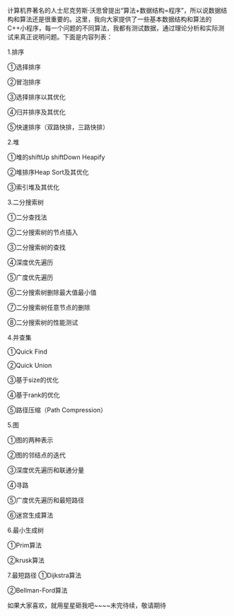 计算机界著名的人士尼克劳斯·沃思曾提出“算法+数据结构=程序”，所以说数据结构和算法还是很重要的。这里，我向大家提供了一些基本数据结构和算法的C++小程序，每一个问题的不同算法，我都有测试数据，通过理论分析和实际测试来真正说明问题。下面是内容列表：

1.排序

  ①选择排序
  
  ②冒泡排序
  
  ③选择排序以其优化
  
  ④归并排序及其优化
  
  ⑤快速排序（双路快排，三路快排）
  
2.堆

  ①堆的shiftUp shiftDown Heapify
  
  ②堆排序Heap Sort及其优化
  
  ③索引堆及其优化
  
3.二分搜索树

  ①二分查找法
  
  ②二分搜索树的节点插入
  
  ③二分搜索树的查找
  
  ④深度优先遍历
  
  ⑤广度优先遍历
  
  ⑥二分搜索树删除最大值最小值
  
  ⑦二分搜索树任意节点的删除
  
  ⑧二分搜索树的性能测试
  
4.并查集

  ①Quick Find
  
  ②Quick Union
  
  ③基于size的优化
  
  ④基于rank的优化
  
  ⑤路径压缩（Path Compression）
  
5.图

  ①图的两种表示
  
  ②图的邻结点的迭代
  
  ③深度优先遍历和联通分量
  
  ④寻路
  
  ⑤广度优先遍历和最短路径
  
  ⑥迷宫生成算法
  
6.最小生成树

  ①Prim算法
  
  ②krusk算法
  
7.最短路径
  ①Dijkstra算法
  
  ②Bellman-Ford算法

如果大家喜欢，就用星星砸我吧~~~~未完待续，敬请期待


 

  
  
